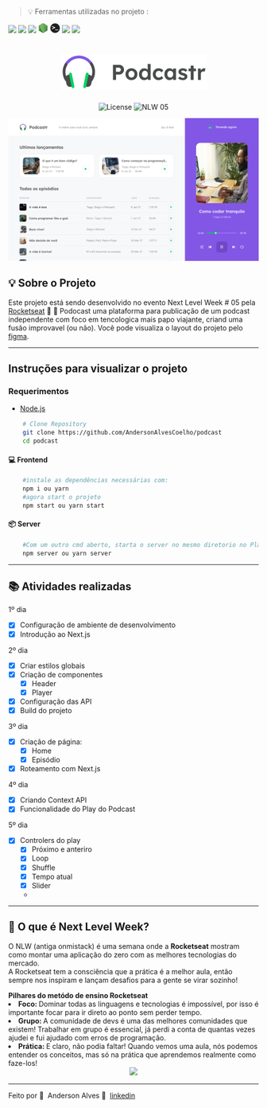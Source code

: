 > 💡 Ferramentas utilizadas no projeto :

<code><img height="20" src="https://camo.githubusercontent.com/74cf8e5373ddc049c50a893785fdb1724765bd76975815e58047520f8660ff2b/68747470733a2f2f6432656970397366336f6f3663322e636c6f756466726f6e742e6e65742f746167732f696d616765732f3030302f3030312f3037342f66756c6c2f6e6578746a732e706e67"></code>
<code><img height="20" src="https://upload.wikimedia.org/wikipedia/commons/thumb/a/a7/React-icon.svg/1200px-React-icon.svg.png"></code>
<code><img height="20" src="https://encrypted-tbn0.gstatic.com/images?q=tbn:ANd9GcSrNOA3NJoe1jTieGFscwIvsbd0Jpm6oEE_gA&usqp=CAU"></code>
<code><img height="20" src="https://raw.githubusercontent.com/github/explore/80688e429a7d4ef2fca1e82350fe8e3517d3494d/topics/nodejs/nodejs.png"></code>
<code><img height="20" src="https://raw.githubusercontent.com/github/explore/80688e429a7d4ef2fca1e82350fe8e3517d3494d/topics/terminal/terminal.png"></code>
<code><img height="20" src="https://upload.wikimedia.org/wikipedia/commons/thumb/9/9a/Visual_Studio_Code_1.35_icon.svg/1024px-Visual_Studio_Code_1.35_icon.svg.png"></code>
<code><img height="20" src="https://hackagenda.com.br/wp-content/uploads/2021/03/nlw.png"></code>

<h1 align="center">
  <img alt="podcastr" title="podcastr" src="./figma/logo.png" />
</h1>

<p align="center">
  <img alt="License" src="https://img.shields.io/static/v1?label=license&message=MIT&color=8257E5&labelColor=000000">

 <img src="https://img.shields.io/static/v1?label=NLW&message=05&color=8257E5&labelColor=000000" alt="NLW 05" />
</p>
<div align="center">
  <img src="./figma/Home.png" />
</div>

## 💡 Sobre o Projeto

Este projeto está sendo desenvolvido no evento Next Level Week # 05 pela [Rocketseat](https://rocketseat.com.br/) 🚀&nbsp;💜
Podocast uma plataforma para publicação de um podcast independente com foco em tencologica mais papo viajante, criand uma fusão improvavel (ou não).
Você pode visualiza o layout do projeto pelo [figma](https://www.figma.com/file/UwFEntsHpHYJlHNQAQr4gA/Podcastr/duplicate).

---

## Instruções para visualizar o projeto
### Requerimentos

- [Node.js](https://nodejs.org/en/download/)

```bash
    # Clone Repository
    git clone https://github.com/AndersonAlvesCoelho/podcast
    cd podcast
```

#### 💻 Frontend

```bash
    #instale as dependências necessárias com:
    npm i ou yarn
    #agora start o projeto
    npm start ou yarn start
```

#### 📦 Server

```bash
    #Com um outro cmd aberto, starta o server no mesmo diretorio no PlantManager
    npm server ou yarn server
```
---

## 📚 Atividades realizadas

1º dia
- [x] Configuração de ambiente de desenvolvimento
- [x] Introdução ao Next.js

2º dia
- [x] Criar estilos globais
- [x] Criação de componentes
  - [x] Header
  - [x] Player
- [x] Configuração das API
- [x] Build do projeto

3º dia
- [x] Criação de página:
  - [x] Home
  - [x] Episódio
- [x] Roteamento com Next.js

4º dia
- [x] Criando Context API
- [x] Funcionalidade do Play do Podcast

5º dia
- [x] Controlers do play
  - [x] Próximo e anteriro
  - [x] Loop
  - [x] Shuffle
  - [x] Tempo atual
  - [x] Slider
  -

---

## 📣 O que é Next Level Week?

<p> 
 O NLW (antiga onmistack) é uma semana onde a <strong>Rocketseat</strong> mostram como montar uma aplicação do zero com as melhores tecnologias do mercado.
<br>
A Rocketseat tem a consciência que a prática é a melhor aula, então sempre nos inspiram e lançam desafios para a gente se virar sozinho!
</p>
<strong>Pilhares do metódo de ensino Rocketseat</strong><br>
<li><strong>Foco: </strong> Dominar todas as linguagens e tecnologias é impossível, por isso é importante focar para ir direto ao ponto sem perder tempo.</li>
<li><strong>Grupo: </strong> A comunidade de devs é uma das melhores comunidades que existem! Trabalhar em grupo é essencial, já perdi a conta de quantas vezes ajudei e fui ajudado com erros de programação.</li>
<li><strong>Prática: </strong> E claro, não podia faltar! Quando vemos uma aula, nós podemos entender os conceitos, mas só na prática que aprendemos realmente como faze-los! </li>

<div align="center">
<img  src="https://www.notion.so/image/https%3A%2F%2Fs3-us-west-2.amazonaws.com%2Fsecure.notion-static.com%2F4b24bb94-c9ea-4984-a8cb-300ce4553abb%2Fnlw4-banner-github.png?table=block&id=d50c626b-7d28-4bfc-b9f0-ea2b42347e3e&spaceId=08f749ff-d06d-49a8-a488-9846e081b224&width=5120&userId=aaa75990-d584-4b7e-a045-99eb29503a22&cache=v2">
</div>

---

Feito por 💜&nbsp; Anderson Alves 👋 &nbsp;[linkedin](https://www.linkedin.com/in/anderson-alves-7b5587133/)
